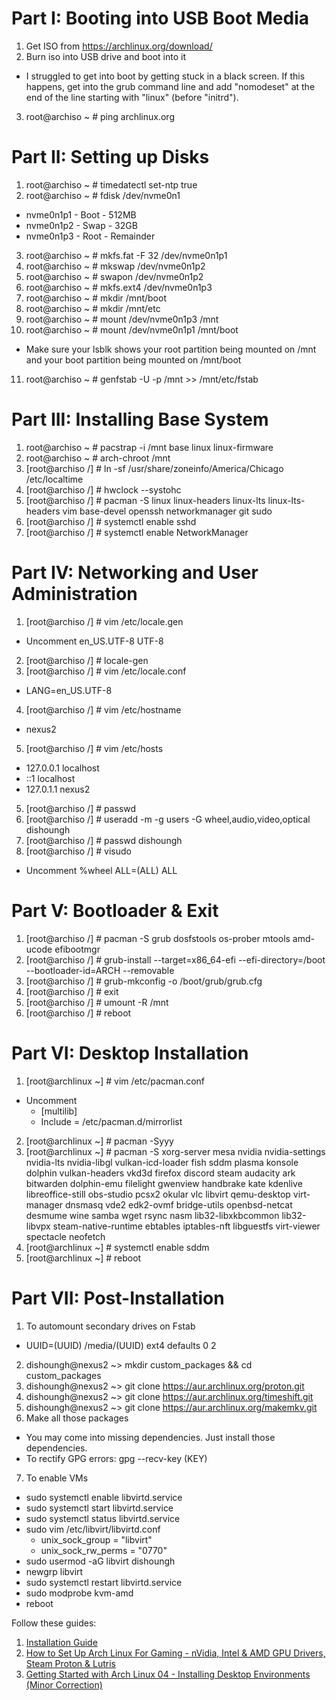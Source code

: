# Part I: Booting into USB Boot Media
1. Get ISO from https://archlinux.org/download/
2. Burn iso into USB drive and boot into it
  - I struggled to get into boot by getting stuck in a black screen. If this happens, get into the grub command line and add "nomodeset" at the end of the line starting with "linux" (before "initrd").
3. root@archiso ~ # ping archlinux.org

# Part II: Setting up Disks
1. root@archiso ~ # timedatectl set-ntp true
2. root@archiso ~ # fdisk /dev/nvme0n1
  - nvme0n1p1 - Boot - 512MB
  - nvme0n1p2 - Swap - 32GB
  - nvme0n1p3 - Root - Remainder
3. root@archiso ~ # mkfs.fat -F 32 /dev/nvme0n1p1
4. root@archiso ~ # mkswap /dev/nvme0n1p2
5. root@archiso ~ # swapon /dev/nvme0n1p2
6. root@archiso ~ # mkfs.ext4 /dev/nvme0n1p3
7. root@archiso ~ # mkdir /mnt/boot
8. root@archiso ~ # mkdir /mnt/etc
9. root@archiso ~ # mount /dev/nvme0n1p3 /mnt
10. root@archiso ~ # mount /dev/nvme0n1p1 /mnt/boot
  - Make sure your lsblk shows your root partition being mounted on /mnt and your boot partition being mounted on /mnt/boot
11. root@archiso ~ # genfstab -U -p /mnt >> /mnt/etc/fstab

# Part III: Installing Base System
1. root@archiso ~ # pacstrap -i /mnt base linux linux-firmware
2. root@archiso ~ # arch-chroot /mnt
3. [root@archiso /] # ln -sf /usr/share/zoneinfo/America/Chicago /etc/localtime
4. [root@archiso /] # hwclock --systohc
5. [root@archiso /] # pacman -S linux linux-headers linux-lts linux-lts-headers vim base-devel openssh networkmanager git sudo
5. [root@archiso /] # systemctl enable sshd
6. [root@archiso /] # systemctl enable NetworkManager

# Part IV: Networking and User Administration
1. [root@archiso /] # vim /etc/locale.gen
  - Uncomment en_US.UTF-8 UTF-8
2. [root@archiso /] # locale-gen
3. [root@archiso /] # vim /etc/locale.conf
  - LANG=en_US.UTF-8
4. [root@archiso /] # vim /etc/hostname
  - nexus2
5. [root@archiso /] # vim /etc/hosts
  - 127.0.0.1 localhost
  - ::1       localhost
  - 127.0.1.1 nexus2
5. [root@archiso /] # passwd
6. [root@archiso /] # useradd -m -g users -G wheel,audio,video,optical dishoungh
7. [root@archiso /] # passwd dishoungh
8. [root@archiso /] # visudo
  - Uncomment %wheel ALL=(ALL) ALL

# Part V: Bootloader & Exit
1. [root@archiso /] # pacman -S grub dosfstools os-prober mtools amd-ucode efibootmgr
2. [root@archiso /] # grub-install --target=x86_64-efi --efi-directory=/boot --bootloader-id=ARCH --removable
3. [root@archiso /] # grub-mkconfig -o /boot/grub/grub.cfg
4. [root@archiso /] # exit
5. [root@archiso /] # umount -R /mnt
6. [root@archiso /] # reboot

# Part VI: Desktop Installation
1. [root@archlinux ~] # vim /etc/pacman.conf
  - Uncomment
    - [multilib]
    - Include = /etc/pacman.d/mirrorlist
2. [root@archlinux ~] # pacman -Syyy 
3. [root@archlinux ~] # pacman -S xorg-server mesa nvidia nvidia-settings nvidia-lts nvidia-libgl vulkan-icd-loader fish sddm plasma konsole dolphin vulkan-headers vkd3d firefox discord steam audacity ark bitwarden dolphin-emu filelight gwenview handbrake kate kdenlive libreoffice-still obs-studio pcsx2 okular vlc libvirt qemu-desktop virt-manager dnsmasq vde2 edk2-ovmf bridge-utils openbsd-netcat desmume wine samba wget rsync nasm lib32-libxkbcommon lib32-libvpx steam-native-runtime ebtables iptables-nft libguestfs virt-viewer spectacle neofetch
4. [root@archlinux ~] # systemctl enable sddm
5. [root@archlinux ~] # reboot

# Part VII: Post-Installation
1. To automount secondary drives on Fstab
  - UUID=(UUID) /media/(UUID) ext4 defaults 0 2
2. dishoungh@nexus2 ~> mkdir custom_packages && cd custom_packages
3. dishoungh@nexus2 ~> git clone https://aur.archlinux.org/proton.git
4. dishoungh@nexus2 ~> git clone https://aur.archlinux.org/timeshift.git
5. dishoungh@nexus2 ~> git clone https://aur.archlinux.org/makemkv.git
6. Make all those packages
  - You may come into missing dependencies. Just install those dependencies.
  - To rectify GPG errors: gpg --recv-key (KEY)
7. To enable VMs
  - sudo systemctl enable libvirtd.service
  - sudo systemctl start libvirtd.service
  - sudo systemctl status libvirtd.service
  - sudo vim /etc/libvirt/libvirtd.conf
    - unix_sock_group = "libvirt"
    - unix_sock_rw_perms = "0770"
  - sudo usermod -aG libvirt dishoungh
  - newgrp libvirt
  - sudo systemctl restart libvirtd.service
  - sudo modprobe kvm-amd
  - reboot

Follow these guides:
1. [Installation Guide](https://wiki.archlinux.org/title/Installation_guide)
2. [How to Set Up Arch Linux For Gaming - nVidia, Intel & AMD GPU Drivers, Steam Proton & Lutris](https://www.youtube.com/watch?v=rH-IiKxoozw&list=LL&index=8&t=89s)
3. [Getting Started with Arch Linux 04 - Installing Desktop Environments (Minor Correction)](https://www.youtube.com/watch?v=jLJO-PKyDAk&list=LL&index=100&t=626s)
